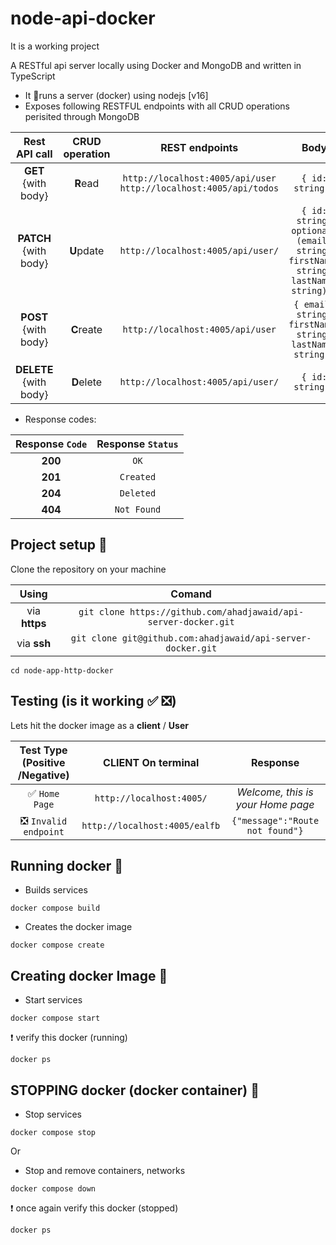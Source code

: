 # node-api-docker

It is a working project

A RESTful api server locally using Docker and MongoDB and written in TypeScript

- It 🏃runs a server (docker) using nodejs [v16]
- Exposes following RESTFUL endpoints with all CRUD operations perisited through MongoDB

|**Rest API** call          | **CRUD** operation | REST endpoints| **Body**|
|:----:                 |:----:           |:----:|      :----:|
|**GET** {with body}   | **R**ead        | `http://localhost:4005/api/user` <br /> `http://localhost:4005/api/todos`| `{ id: string }` |
|**PATCH**  {with body}   | **U**pdate     | `http://localhost:4005/api/user/`| `{ id: string,  optional: (email: string, firstName: string, lastName: string) }` |
|**POST** {with body}   | **C**reate      | `http://localhost:4005/api/user`| `{ email: string, firstName: string, lastName: string }` |
|**DELETE**  {with body}   | **D**elete      | `http://localhost:4005/api/user/`| `{ id: string }` |

 - Response codes:
 
|Response `Code`  | Response `Status` |
|:---------------:|:-----------------:|
|     **200**     |       `OK`        |
|     **201**     |     `Created`     |
|     **204**     |     `Deleted`     |
|     **404**     |    `Not Found`    |

## Project setup 💼

Clone the repository on your machine

|**Using** | **Comand** |
|:---:|:---:|
|via **https**|```git clone https://github.com/ahadjawaid/api-server-docker.git``` |
|via **ssh**|```git clone git@github.com:ahadjawaid/api-server-docker.git``` |

```shell
cd node-app-http-docker
```

## Testing (is it working ✅ ❎)

Lets hit the docker image as a **client** / **User** 

|Test Type (Positive /Negative) |**CLIENT** On terminal | Response |
|:----:|:---:|:---:|
|✅ `Home Page` |`http://localhost:4005/`| *Welcome, this is your Home page* |
|❎ `Invalid endpoint`|`http://localhost:4005/ealfb` |`{"message":"Route not found"}`|


## Running docker 🐋

- Builds services

```shell
docker compose build
```
- Creates the docker image

```shell
docker compose create
```

## Creating docker Image 🎽

- Start services

```shell
docker compose start
```

❗ verify this docker (running)

```shell
docker ps
```

## STOPPING docker (docker container) 🛑

- Stop services

```shell
docker compose stop
```

Or 

- Stop and remove containers, networks

```shell
docker compose down
```

❗ once again verify this docker (stopped)

```shell
docker ps
```

